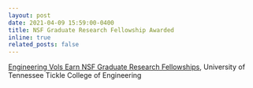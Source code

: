 ```yaml
---
layout: post
date: 2021-04-09 15:59:00-0400
title: NSF Graduate Research Fellowship Awarded
inline: true
related_posts: false
---
```


<a href="https://tickle.utk.edu/engineering-vols-earn-nsf-graduate-research-fellowships/">Engineering Vols Earn NSF Graduate Research Fellowships</a>, University of Tennessee Tickle College of Engineering